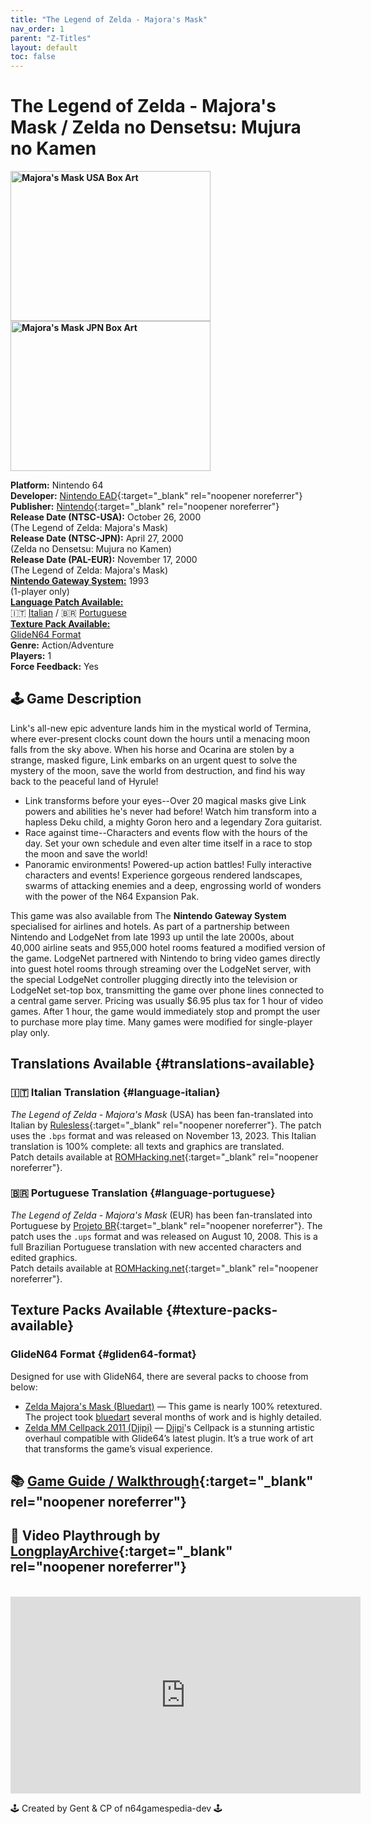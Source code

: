 ```yaml
---
title: "The Legend of Zelda - Majora's Mask"
nav_order: 1
parent: "Z-Titles"
layout: default
toc: false
---
```


# The Legend of Zelda - Majora's Mask / Zelda no Densetsu: Mujura no Kamen

<b>
<img src="https://images.launchbox-app.com//bbfeed46-f743-4f69-b47d-a9551ce29a49.jpg" alt="Majora's Mask USA Box Art" width="320" height="240" />
<img src="https://images.launchbox-app.com//f63bcf7e-39e4-4a5e-9e41-002fa2476470.png" alt="Majora's Mask JPN Box Art" width="320" height="240" />
</b>

**Platform:** Nintendo 64  
**Developer:** [Nintendo EAD](https://en.wikipedia.org/wiki/Nintendo_Entertainment_Analysis_%26_Development){:target="_blank" rel="noopener noreferrer"}  
**Publisher:** [Nintendo](https://en.wikipedia.org/wiki/Nintendo){:target="_blank" rel="noopener noreferrer"}  
**Release Date (NTSC-USA):** October 26, 2000  
(The Legend of Zelda: Majora's Mask)  
**Release Date (NTSC-JPN):** April 27, 2000  
(Zelda no Densetsu: Mujura no Kamen)  
**Release Date (PAL-EUR):** November 17, 2000  
(The Legend of Zelda: Majora's Mask)  
[**Nintendo Gateway System:**](#gateway-system) 1993  
(1-player only)  
[**Language Patch Available:**](#translations-available)<br>
🇮🇹 [Italian](#language-italian) / 🇧🇷 [Portuguese](#language-portuguese)<br>
[**Texture Pack Available:**](#texture-packs-available)<br>
[GlideN64 Format](#gliden64-format)  
**Genre:** Action/Adventure  
**Players:** 1  
**Force Feedback:** Yes  

## 🕹️ Game Description
Link's all-new epic adventure lands him in the mystical world of Termina, where ever-present clocks count down the hours until a menacing moon falls from the sky above. When his horse and Ocarina are stolen by a strange, masked figure, Link embarks on an urgent quest to solve the mystery of the moon, save the world from destruction, and find his way back to the peaceful land of Hyrule!  
* Link transforms before your eyes--Over 20 magical masks give Link powers and abilities he's never had before! Watch him transform into a hapless Deku child, a mighty Goron hero and a legendary Zora guitarist.  
* Race against time--Characters and events flow with the hours of the day. Set your own schedule and even alter time itself in a race to stop the moon and save the world!  
* Panoramic environments! Powered-up action battles! Fully interactive characters and events! Experience gorgeous rendered landscapes, swarms of attacking enemies and a deep, engrossing world of wonders with the power of the N64 Expansion Pak.

<a name="gateway-system"></a>
This game was also available from The **Nintendo Gateway System** specialised for airlines and hotels. As part of a partnership between Nintendo and LodgeNet from late 1993 up until the late 2000s, about 40,000 airline seats and 955,000 hotel rooms featured a modified version of the game. LodgeNet partnered with Nintendo to bring video games directly into guest hotel rooms through streaming over the LodgeNet server, with the special LodgeNet controller plugging directly into the television or LodgeNet set-top box, transmitting the game over phone lines connected to a central game server. Pricing was usually $6.95 plus tax for 1 hour of video games. After 1 hour, the game would immediately stop and prompt the user to purchase more play time. Many games were modified for single-player play only.

## Translations Available {#translations-available}  
### 🇮🇹 Italian Translation {#language-italian}  
*The Legend of Zelda - Majora's Mask* (USA) has been fan-translated into Italian by [Rulesless](https://www.romhacking.net/community/7348/){:target="_blank" rel="noopener noreferrer"}. The patch uses the `.bps` format and was released on November 13, 2023. This Italian translation is 100% complete: all texts and graphics are translated.  
Patch details available at [ROMHacking.net](https://www.romhacking.net/translations/7085/){:target="_blank" rel="noopener noreferrer"}.

### 🇧🇷 Portuguese Translation {#language-portuguese}  
*The Legend of Zelda - Majora's Mask* (EUR) has been fan-translated into Portuguese by [Projeto BR](https://www.romhacking.net/community/5608/){:target="_blank" rel="noopener noreferrer"}. The patch uses the `.ups` format and was released on August 10, 2008. This is a full Brazilian Portuguese translation with new accented characters and edited graphics.  
Patch details available at [ROMHacking.net](https://www.romhacking.net/translations/7318/){:target="_blank" rel="noopener noreferrer"}.

## Texture Packs Available {#texture-packs-available}  
### GlideN64 Format {#gliden64-format}  
Designed for use with GlideN64, there are several packs to choose from below:  
- [Zelda Majora's Mask (Bluedart)](https://www.n64textures.com/downloads/#Zelda%20Majoras%20Mask%20(Bluedart)) — This game is nearly 100% retextured. The project took [bluedart](http://www.emutalk.net/members/73009-bluedart) several months of work and is highly detailed.  
- [Zelda MM Cellpack 2011 (Djipi)](https://www.n64textures.com/downloads/#Zelda%20MM%20Cellpack%202011%20(Djipi)) — [Djipi](http://www.emutalk.net/members/13070-Djipi)'s Cellpack is a stunning artistic overhaul compatible with Glide64’s latest plugin. It’s a true work of art that transforms the game’s visual experience.

## 📚 [Game Guide / Walkthrough](https://gamefaqs.gamespot.com/n64/197770-the-legend-of-zelda-majoras-mask/faqs/39517){:target="_blank" rel="noopener noreferrer"}

## 🎥 Video Playthrough by [LongplayArchive](https://www.youtube.com/channel/UCM8XzXipyTsylZ_WsGKmdKQ){:target="_blank" rel="noopener noreferrer"}
<br />  
<iframe width="560" height="315" src="https://www.youtube.com/embed/tvmMygmDSX4" title="YouTube video player" frameborder="0" allowfullscreen></iframe>

🕹️ Created by Gent & CP of n64gamespedia-dev 🕹️  
<!-- Vault Format: n64gamespedia-dev -->  
<!-- Protocol Source: _vault-specs/format-protocol.md -->
